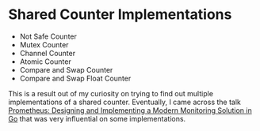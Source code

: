 # Shared Counter Implementations

- Not Safe Counter
- Mutex Counter
- Channel Counter
- Atomic Counter
- Compare and Swap Counter
- Compare and Swap Float Counter

This is a result out of my curiosity on trying to find out multiple implementations of a shared counter. Eventually, I came across the talk [Prometheus: Designing and Implementing a Modern Monitoring Solution in Go](https://www.youtube.com/watch?v=1V7eJ0jN8-E) that was very influential on some implementations.
